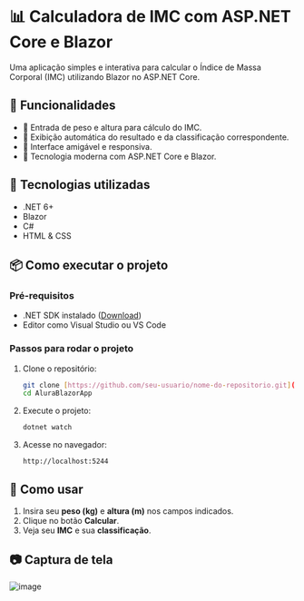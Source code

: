 # 📊 Calculadora de IMC com ASP.NET Core e Blazor  

Uma aplicação simples e interativa para calcular o Índice de Massa Corporal (IMC) utilizando Blazor no ASP.NET Core.  

## 🚀 Funcionalidades  
- 🔹 Entrada de peso e altura para cálculo do IMC.  
- 🔹 Exibição automática do resultado e da classificação correspondente.  
- 🔹 Interface amigável e responsiva.  
- 🔹 Tecnologia moderna com ASP.NET Core e Blazor.  

## 📌 Tecnologias utilizadas  
- .NET 6+  
- Blazor  
- C#  
- HTML & CSS  

## 📦 Como executar o projeto  

### Pré-requisitos  
- .NET SDK instalado ([Download](https://dotnet.microsoft.com/download))  
- Editor como Visual Studio ou VS Code  

### Passos para rodar o projeto  
1. Clone o repositório:  
   ```bash
   git clone [https://github.com/seu-usuario/nome-do-repositorio.git](https://github.com/LeoBlanco123/Cuculador-com-Blazor)
   cd AluraBlazorApp
   ```
2. Execute o projeto:  
   ```bash
   dotnet watch
   ```
3. Acesse no navegador:  
   ```
   http://localhost:5244
   ```

## 📝 Como usar  
1. Insira seu **peso (kg)** e **altura (m)** nos campos indicados.  
2. Clique no botão **Calcular**.  
3. Veja seu **IMC** e sua **classificação**.  

## 📷 Captura de tela  
![image](https://github.com/user-attachments/assets/75c9c2e3-c2b2-4ab0-85a8-8ce509285c08)


